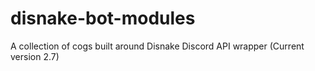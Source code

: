 # disnake-bot-modules
 A collection of cogs built around Disnake Discord API wrapper (Current version 2.7)
